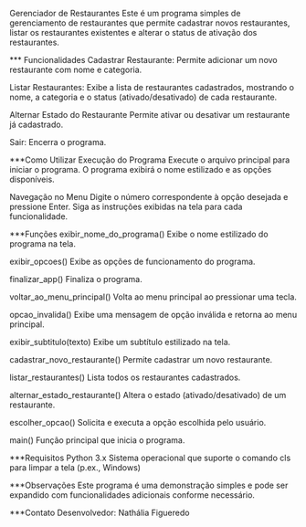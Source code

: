 Gerenciador de Restaurantes
Este é um programa simples de gerenciamento de restaurantes que permite cadastrar novos restaurantes, listar os restaurantes existentes e alterar o status de ativação dos restaurantes.

*** Funcionalidades
Cadastrar Restaurante:
Permite adicionar um novo restaurante com nome e categoria.

Listar Restaurantes:
Exibe a lista de restaurantes cadastrados, mostrando o nome, a categoria e o status (ativado/desativado) de cada restaurante.

Alternar Estado do Restaurante
Permite ativar ou desativar um restaurante já cadastrado.

Sair:
Encerra o programa.

***Como Utilizar
Execução do Programa
Execute o arquivo principal para iniciar o programa.
O programa exibirá o nome estilizado e as opções disponíveis.

Navegação no Menu
Digite o número correspondente à opção desejada e pressione Enter.
Siga as instruções exibidas na tela para cada funcionalidade.


***Funções
exibir_nome_do_programa()
Exibe o nome estilizado do programa na tela.

exibir_opcoes()
Exibe as opções de funcionamento do programa.

finalizar_app()
Finaliza o programa.

voltar_ao_menu_principal()
Volta ao menu principal ao pressionar uma tecla.

opcao_invalida()
Exibe uma mensagem de opção inválida e retorna ao menu principal.

exibir_subtitulo(texto)
Exibe um subtítulo estilizado na tela.

cadastrar_novo_restaurante()
Permite cadastrar um novo restaurante.

listar_restaurantes()
Lista todos os restaurantes cadastrados.

alternar_estado_restaurante()
Altera o estado (ativado/desativado) de um restaurante.

escolher_opcao()
Solicita e executa a opção escolhida pelo usuário.

main()
Função principal que inicia o programa.


***Requisitos
Python 3.x
Sistema operacional que suporte o comando cls para limpar a tela (p.ex., Windows)

***Observações
Este programa é uma demonstração simples e pode ser expandido com funcionalidades adicionais conforme necessário.

***Contato
Desenvolvedor: Nathália Figueredo
